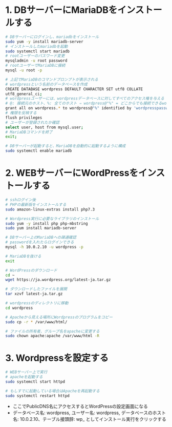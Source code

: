 # 1. DBサーバーにMariaDBをインストールする

```sh
# DBサーバーにログインし、mariadbをインストール
sudo yum -y install mariadb-server
# インストールしたmariadbを起動
sudo systemctl start mariadb
# rootユーザーのパスワード変更
mysqladmin -u root password
# rootユーザーでMariaDBに接続
mysql -u root -p

# 上記でMariaDBのコマンドプロンプトが表示される
# wordpressという名前のデータベースを作成
CREATE DATABASE wordpress DEFAULT CHARACTER SET utf8 COLLATE
utf8_general_ci;
# wordpressユーザーには、wordpressデータベースに対してすべてのアクセス権を与える
# @: 接続元のホスト、%: 全てのホスト ⇒ wordpress@"%" = どこからでも接続できるwordpressというユーザーの意味
grant all on wordpress.* to wordpress@"%" identified by 'wordpresspasswd';
# 権限を反映する
flush privileges
# ユーザーが登録されたか確認
select user, host from mysql.user;
# MariaDBコマンドを終了
exit;

# DBサーバーが起動すると、MariaDBを自動的に起動するように構成
sudo systemctl enable mariadb
```

# 2. WEBサーバーにWordPressをインストールする
```sh
# sshログイン後
# PHPの最新版をインストールする
sudo amazon-linux-extras install php7.3

# Wordpress実行に必要なライブラリのインストール
sudo yum -y install php php-mbstring
sudo yum install mariadb-server

# DBサーバー上のMariaDBへの疎通確認
# passwordを入れたらログインできる
mysql -h 10.0.2.10 -u wordpress -p

# MariaDBを抜ける
exit

# WordPressのダウンロード
cd ~
wget https://ja.wordpress.org/latest-ja.tar.gz

# ダウンロードしたファイルを展開
tar xzvf latest-ja.tar.gz

# wordpressのディレクトリに移動
cd wordpress

# Apacheから見える場所にWordpressのプログラムをコピー
sudo cp -r * /var/www/html/

# ファイルの所有者、グループ名をapacheに変更する
sudo chown apache:apache /var/www/html -R
```

# 3. Wordpressを設定する
```sh
# WEBサーバー上で実行
# apacheを起動する
sudo systemctl start httpd

# もしすでに起動している場合はApacheを再起動する
sudo systemctl restart httpd
```

* ここでPublicDNS名にアクセスするとWordPressの設定画面になる
* データベース名: wordpress, ユーザー名: wordpress, データベースのホスト名: 10.0.2.10、テーブル接頭辞: wp_ としてインストール実行をクリックする
